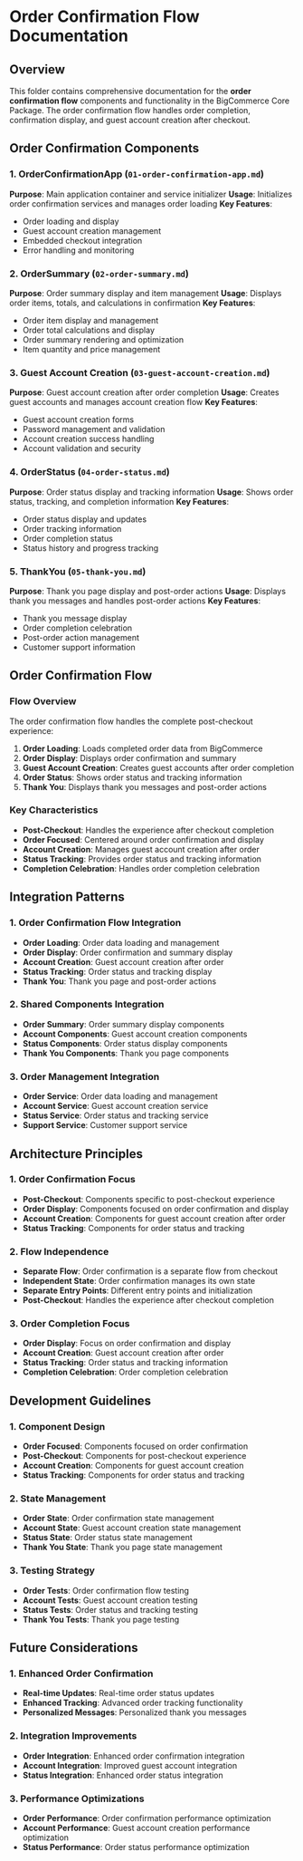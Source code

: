 # Order Confirmation Flow Documentation

## Overview

This folder contains comprehensive documentation for the **order confirmation flow** components and functionality in the BigCommerce Core Package. The order confirmation flow handles order completion, confirmation display, and guest account creation after checkout.

## Order Confirmation Components

### 1. OrderConfirmationApp (`01-order-confirmation-app.md`)
**Purpose**: Main application container and service initializer
**Usage**: Initializes order confirmation services and manages order loading
**Key Features**:
- Order loading and display
- Guest account creation management
- Embedded checkout integration
- Error handling and monitoring

### 2. OrderSummary (`02-order-summary.md`)
**Purpose**: Order summary display and item management
**Usage**: Displays order items, totals, and calculations in confirmation
**Key Features**:
- Order item display and management
- Order total calculations and display
- Order summary rendering and optimization
- Item quantity and price management

### 3. Guest Account Creation (`03-guest-account-creation.md`)
**Purpose**: Guest account creation after order completion
**Usage**: Creates guest accounts and manages account creation flow
**Key Features**:
- Guest account creation forms
- Password management and validation
- Account creation success handling
- Account validation and security

### 4. OrderStatus (`04-order-status.md`)
**Purpose**: Order status display and tracking information
**Usage**: Shows order status, tracking, and completion information
**Key Features**:
- Order status display and updates
- Order tracking information
- Order completion status
- Status history and progress tracking

### 5. ThankYou (`05-thank-you.md`)
**Purpose**: Thank you page display and post-order actions
**Usage**: Displays thank you messages and handles post-order actions
**Key Features**:
- Thank you message display
- Order completion celebration
- Post-order action management
- Customer support information

## Order Confirmation Flow

### Flow Overview
The order confirmation flow handles the complete post-checkout experience:

1. **Order Loading**: Loads completed order data from BigCommerce
2. **Order Display**: Displays order confirmation and summary
3. **Guest Account Creation**: Creates guest accounts after order completion
4. **Order Status**: Shows order status and tracking information
5. **Thank You**: Displays thank you messages and post-order actions

### Key Characteristics
- **Post-Checkout**: Handles the experience after checkout completion
- **Order Focused**: Centered around order confirmation and display
- **Account Creation**: Manages guest account creation after order
- **Status Tracking**: Provides order status and tracking information
- **Completion Celebration**: Handles order completion celebration

## Integration Patterns

### 1. Order Confirmation Flow Integration
- **Order Loading**: Order data loading and management
- **Order Display**: Order confirmation and summary display
- **Account Creation**: Guest account creation after order
- **Status Tracking**: Order status and tracking display
- **Thank You**: Thank you page and post-order actions

### 2. Shared Components Integration
- **Order Summary**: Order summary display components
- **Account Components**: Guest account creation components
- **Status Components**: Order status display components
- **Thank You Components**: Thank you page components

### 3. Order Management Integration
- **Order Service**: Order data loading and management
- **Account Service**: Guest account creation service
- **Status Service**: Order status and tracking service
- **Support Service**: Customer support service

## Architecture Principles

### 1. Order Confirmation Focus
- **Post-Checkout**: Components specific to post-checkout experience
- **Order Display**: Components focused on order confirmation and display
- **Account Creation**: Components for guest account creation after order
- **Status Tracking**: Components for order status and tracking

### 2. Flow Independence
- **Separate Flow**: Order confirmation is a separate flow from checkout
- **Independent State**: Order confirmation manages its own state
- **Separate Entry Points**: Different entry points and initialization
- **Post-Checkout**: Handles the experience after checkout completion

### 3. Order Completion Focus
- **Order Display**: Focus on order confirmation and display
- **Account Creation**: Guest account creation after order
- **Status Tracking**: Order status and tracking information
- **Completion Celebration**: Order completion celebration

## Development Guidelines

### 1. Component Design
- **Order Focused**: Components focused on order confirmation
- **Post-Checkout**: Components for post-checkout experience
- **Account Creation**: Components for guest account creation
- **Status Tracking**: Components for order status and tracking

### 2. State Management
- **Order State**: Order confirmation state management
- **Account State**: Guest account creation state management
- **Status State**: Order status state management
- **Thank You State**: Thank you page state management

### 3. Testing Strategy
- **Order Tests**: Order confirmation flow testing
- **Account Tests**: Guest account creation testing
- **Status Tests**: Order status and tracking testing
- **Thank You Tests**: Thank you page testing

## Future Considerations

### 1. Enhanced Order Confirmation
- **Real-time Updates**: Real-time order status updates
- **Enhanced Tracking**: Advanced order tracking functionality
- **Personalized Messages**: Personalized thank you messages

### 2. Integration Improvements
- **Order Integration**: Enhanced order confirmation integration
- **Account Integration**: Improved guest account integration
- **Status Integration**: Enhanced order status integration

### 3. Performance Optimizations
- **Order Performance**: Order confirmation performance optimization
- **Account Performance**: Guest account creation performance optimization
- **Status Performance**: Order status performance optimization
